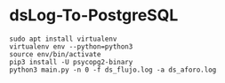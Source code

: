 # dsLog-To-PostgreSQL

```
sudo apt install virtualenv
virtualenv env --python=python3
source env/bin/activate
pip3 install -U psycopg2-binary
python3 main.py -n 0 -f ds_flujo.log -a ds_aforo.log
```
